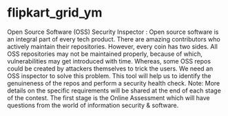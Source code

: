# flipkart_grid_ym
Open Source Software (OSS) Security Inspector : Open source software is an integral part of every tech product. There are amazing contributors who actively maintain their repositories. However, every coin has two sides. All OSS repositories may not be maintained properly, because of which, vulnerabilities may get introduced with time. Whereas, some OSS repos could be created by attackers themselves to trick the users. We need an OSS inspector to solve this problem. This tool will help us to identify the genuineness of the repos and perform a security health check. Note: More details on the specific requirements will be shared at the end of each stage of the contest. The first stage is the Online Assessment which will have questions from the world of information security &amp; software.
